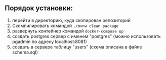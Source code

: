## Порядок установки:
1. перейти в директорию, куда скопирован репозиторий
2. Скомпилировать командой `./mvnw clean package`
3. развернуть контейнер командой `docker-compose up `
4. создать postgres сервер с именем "postgres" (можно использовать pgadmin по адресу localhost:8081)
5. создать в сервере таблицу "users" (схема описана в файле schema.sql)

